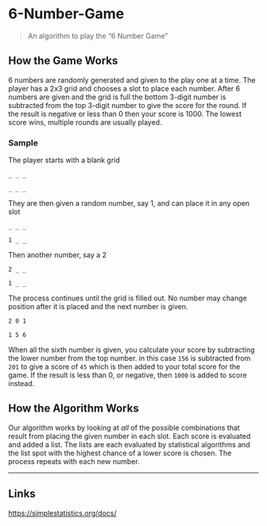 # 6-Number-Game
>An algorithm to play the “6 Number Game”

## How the Game Works
6 numbers are randomly generated and given to the play one at a time. The player has a 2x3 grid and chooses a slot to place each number. After 6 numbers are given and the grid is full the bottom 3-digit number is subtracted from the top 3-digit number to give the score for the round. If the result is negative or less than 0 then your score is 1000. The lowest score wins, multiple rounds are usually played.
### Sample
The player starts with a blank grid

```
_ _ _

_ _ _
```
They are then given a random number, say 1, and can place it in any open slot
```
_ _ _

1 _ _
```
Then another number, say a 2
```
2 _ _

1 _ _
```
The process continues until the grid is filled out. No number may change position after it is placed and the next number is given.
```
2 0 1

1 5 6
```
When all the sixth number is given, you calculate your score by subtracting the lower number from the top number. in this case `156` is subtracted from `201` to give a score of `45` which is then added to your total score for the game. If the result is less than 0, or negative, then `1000` is added to score instead.

## How the Algorithm Works
Our algorithm works by looking at _all_ of the possible combinations that result from placing the given number in each slot.  Each score is evaluated and added a list. The lists are each evaluated by statistical algorithms and the list spot with the highest chance of a lower score is chosen. The process repeats with each new number. 


***

## Links
https://simplestatistics.org/docs/
